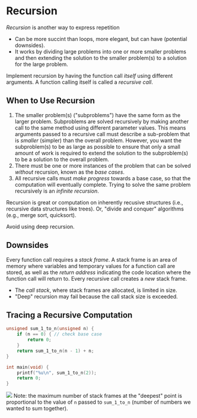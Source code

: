 # Recursion
*Recursion* is another way to express repetition
- Can be more succint than loops, more elegant, but can have (potential downsides). 
- It works by dividing large problems into one or more smaller problems and then extending the solution to the smaller problem(s) to a solution for the large problem.

Implement recursion by having the function call *itself* using different arguments. A function calling itself is called a *recursive call*.

## When to Use Recursion
1. The smaller problem(s) ("subproblems") have the same form as the larger problem. Subproblems are solved recursively by making another call to the same method using different parameter values. This means arguments passed to a recursive call must describe a sub-problem that is *smaller* (simpler) than the overall problem. However, you want the subproblem(s) to be as large as possible to ensure that only a small amount of work is required to extend the solution to the subproblem(s) to be a solution to the overall problem.
2. There must be one or more instances of the problem that can be solved *without* recursion, known as the *base cases*.
3. All recursive calls must *make progress* towards a base case, so that the computation will eventually complete. Trying to solve the same problem recursively is an *infinite recursion*. 

Recursion is great or computation on inherently recusive structures (i.e., recursive data structures like trees). Or, "divide and conquer" algorithms (e.g., merge sort, quicksort). 

Avoid using deep recursion.
## Downsides
Every function call requires a *stack frame*. A stack frame is an area of memory where variables and temporary values for a function call are stored, as well as the *return address* indicating the code location where the function call will return to. Every recursive call creates a *new* stack frame. 
- The *call stack*, where stack frames are allocated, is limited in size.
- "Deep" recursion may fail because the call stack size is exceeded. 

## Tracing a Recursive Computation
```c
unsigned sum_1_to_n(unsigned n) { 
	if (n == 0) { // check base case
		return 0; 
	} 
	return sum_1_to_n(n - 1) + n; 
} 

int main(void) { 
	printf("%u\n", sum_1_to_n(2)); 
	return 0;
}
```
![](stacks.png)
Note: the maximum number of stack frames at the "deepest" point is proportional to the value of `n` passed to `sum_1_to_n` (number of numbers we wanted to sum together).

